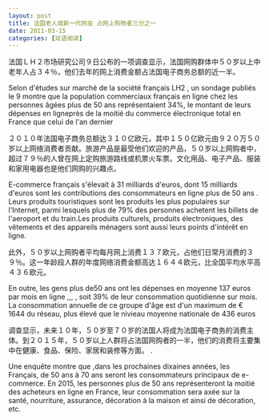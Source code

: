 ```yaml
---
layout: post
title: 法国老人成新一代网虫 占网上购物者三分之一
date: 2011-03-15
categories: [双语阅读]  
---
```


法国ＬＨ２市场研究公司９日公布的一项调查显示，法国网购群体中５０岁以上中老年人占３４％，他们去年的网上消费金额占法国电子商务总额的近一半。

Selon d'études sur marché de la société français LH2 , un sondage publiés le 9 montre que la population commerciaux français en ligne chez les personnes âgées plus de 50 ans représentaient 34%, le montant de leurs dépenses en ligneprès de la moitié du commerce électronique total en France que celui de l'an dernier



２０１０年法国电子商务总额达３１０亿欧元，其中１５０亿欧元由９２０万５０岁以上网络消费者贡献。旅游产品是最受他们欢迎的产品，５０岁以上网购者中，超过７９％的人曾在网上定购旅游路线或机票火车票。文化用品、电子产品、服装和家用电器也是他们网购的兴趣点。



E-commerce français s'élevait à 31 milliards d'euros, dont 15 milliards d'euros sont les contributions des consommateurs en ligne plus de 50 ans . Leurs produits touristiques sont les produits les plus populaires sur l'Internet, parmi lesquels plus de 79% des personnes achetent les billets de l'aeroport et du train.Les produits culturels, produits électroniques, des vêtements et des appareils ménagers sont aussi leurs points d'intérêt en ligne.



此外，５０岁以上网购者平均每月网上消费１３７欧元，占他们日常月消费的３９％。这一年龄段人群的年度网络消费金额高达１６４４欧元，比全国平均水平高４３６欧元。



En outre, les gens plus de50 ans ont les dépenses en moyenne 137 euros par mois en ligne ,,, , soit 39% de leur consommation quotidienne sur mois. La consommation annuelle de ce groupe d'âge est d'un maximum de € 1644 du réseau, plus élevé que le nivieau moyenne nationale de 436 euros



调查显示，未来１０年，５０岁至７０岁的法国人将成为法国电子商务的消费主体。到２０１５年，５０岁以上人群将占法国网购者的一半，他们的消费将主要集中在健康、食品、保险、家居和装修等方面。 .

Une enquête montre que ,dans les prochaines dixaines années, les Français, de 50 ans à 70 ans seront les consommateurs principaux de e-commerce. En 2015, les personnes plus de 50 ans représenteront la moitié des acheteurs en ligne en France, leur consommation sera axée sur la santé, nourriture, assurance, décoration à la maison et ainsi de décoration, etc.
